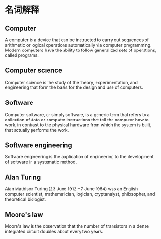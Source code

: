 # 名词解释

## Computer
A computer is a device that can be instructed to carry out sequences of arithmetic or logical operations automatically via computer programming. Modern computers have the ability to follow generalized sets of operations, called programs. 


## Computer science
Computer science is the study of the theory, experimentation, and engineering that form the basis for the design and use of computers.

## Software
Computer software, or simply software, is a generic term that refers to a collection of data or computer instructions that tell the computer how to work, in contrast to the physical hardware from which the system is built, that actually performs the work. 

## Software engineering
Software engineering is the application of engineering to the development of software in a systematic method.

## Alan Turing
Alan Mathison Turing (23 June 1912 – 7 June 1954) was an English computer scientist, mathematician, logician, cryptanalyst, philosopher, and theoretical biologist.

## Moore's law
Moore's law is the observation that the number of transistors in a dense integrated circuit doubles about every two years. 